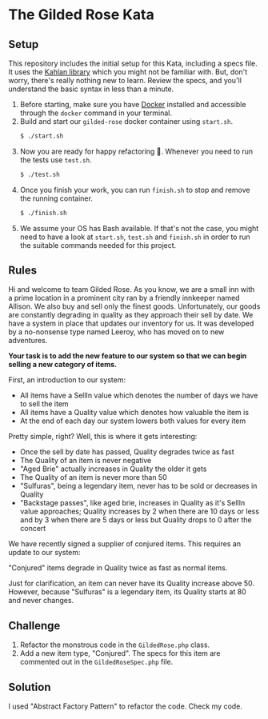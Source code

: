 # The Gilded Rose Kata

## Setup

This repository includes the initial setup for this Kata, including a specs file. It uses the [Kahlan library](https://kahlan.github.io/docs/) which you might not be familiar with. But, don't worry, there's really nothing new to learn. Review the specs, and you'll understand the basic syntax in less than a minute.

1. Before starting, make sure you have [Docker](https://www.docker.com/get-started) installed and accessible through the `docker` command in your terminal.
2. Build and start our `gilded-rose` docker container using `start.sh`.
	```bash
	$ ./start.sh
	```
3. Now you are ready for happy refactoring 🎉. Whenever you need to run the tests use `test.sh`.
	```bash
	$ ./test.sh
	```
4. Once you finish your work, you can run `finish.sh` to stop and remove the running container.
	```bash
	$ ./finish.sh
	```
5. We assume your OS has Bash available. If that's not the case, you might need to have a look at `start.sh`, `test.sh` and `finish.sh` in order to run the suitable commands needed for this project.

## Rules

Hi and welcome to team Gilded Rose. As you know, we are a small inn with a prime location in a prominent city ran by a friendly innkeeper named Allison. We also buy and sell only the finest goods. Unfortunately, our goods are constantly degrading in quality as they approach their sell by date. We have a system in place that updates our inventory for us. It was developed by a no-nonsense type named Leeroy, who has moved on to new adventures.

**Your task is to add the new feature to our system so that we can begin selling a new category of items.**

First, an introduction to our system:

- All items have a SellIn value which denotes the number of days we have to sell the item
- All items have a Quality value which denotes how valuable the item is
- At the end of each day our system lowers both values for every item

Pretty simple, right? Well, this is where it gets interesting:

- Once the sell by date has passed, Quality degrades twice as fast
- The Quality of an item is never negative
- "Aged Brie" actually increases in Quality the older it gets
- The Quality of an item is never more than 50
- "Sulfuras", being a legendary item, never has to be sold or decreases in Quality
- "Backstage passes", like aged brie, increases in Quality as it's SellIn value approaches; Quality increases by 2 when there are 10 days or less and by 3 when there are 5 days or less but Quality drops to 0 after the concert

We have recently signed a supplier of conjured items. This requires an update to our system:

"Conjured" items degrade in Quality twice as fast as normal items.

Just for clarification, an item can never have its Quality increase above 50. However, because "Sulfuras" is a legendary item, its Quality starts at 80 and never changes.

## Challenge

1. Refactor the monstrous code in the `GildedRose.php` class.
2. Add a new item type, "Conjured". The specs for this item are commented out in the `GildedRoseSpec.php` file.

## Solution

I used "Abstract Factory Pattern" to refactor the code. Check my code.
